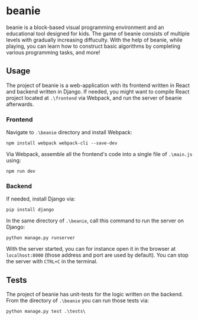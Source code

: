 # beanie

beanie is a block-based visual programming environment and an educational tool designed for kids. 
The game of beanie consists of multiple levels with gradually increasing diffuculty.
With the help of beanie, while playing, you can learn how to construct basic algorithms by completing various programming tasks, and more!

## Usage

The project of beanie is a web-application with its frontend written in React and backend written in Django. If needed, you might want to compile React project located at `.\frontend` via Webpack, and run the server of beanie afterwards.

### Frontend

Navigate to `.\beanie` directory and install Webpack:
```
npm install webpack webpack-cli --save-dev
```

Via Webpack, assemble all the frontend's code into a single file of `.\main.js` using:
```
npm run dev
```

### Backend

If needed, install Django via:
```
pip install django
```

In the same directory of `.\beanie`, call this command to run the server on Django:
```
python manage.py runserver 
```
With the server started, you can for instance open it in the browser at `localhost:8000` (those address and port are used by default). You can stop the server with `CTRL+C` in the terminal.

## Tests
The project of beanie has unit-tests for the logic written on the backend. From the directory of `.\beanie` you can run those tests via:
```
python manage.py test .\tests\
```
